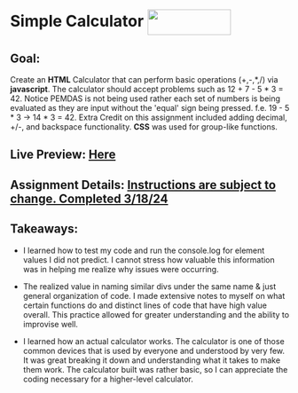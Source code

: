 # Simple Calculator <img src ="https://ccweb.imgix.net/https%3A%2F%2Fwww.classcentral.com%2Fimages%2Flogos%2Fproviders%2Fthe-odin-project-hz.png?auto=format&ixlib=php-4.1.0&s=feaa8845dc8a3dee609e492cdd0759d8" align = "center" width ="150" height = "46">

## Goal:

Create an **HTML** Calculator that can perform basic operations (+,-,*,/) via **javascript**. The calculator should accept problems such as 12 + 7 - 5 * 3 = 42. Notice PEMDAS is not being used rather each set of numbers is being evaluated as they are input without the 'equal' sign being pressed. f.e. 19 - 5 * 3 -> 14 * 3 = 42. Extra Credit on this assignment included adding decimal, +/-, and backspace functionality. **CSS** was used for group-like functions.

## Live Preview: [Here](https://fubiknees.github.io/CalculatorSimple/)

## Assignment Details: [Instructions are subject to change. Completed 3/18/24](https://www.theodinproject.com/lessons/foundations-calculator#project-solution)

## Takeaways:

* I learned how to test my code and run the console.log for element values I did not predict. I cannot stress how valuable this information was in helping me realize why issues were occurring.

* The realized value in naming similar divs under the same name & just general organization of code. I made extensive notes to myself on what certain functions do and distinct lines of code that have high value overall. This practice allowed for greater understanding and the ability to improvise well. 

* I learned how an actual calculator works. The calculator is one of those common devices that is used by everyone and understood by very few. It was great breaking it down and understanding what it takes to make them work. The calculator built was rather basic, so I can appreciate the coding necessary for a higher-level calculator.
